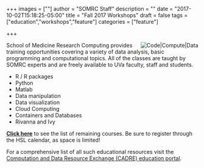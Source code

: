 +++
images = [""]
author = "SOMRC Staff"
description = ""
date = "2017-10-02T15:18:25-05:00"
title = "Fall 2017 Workshops"
draft = false
tags = ["education","workshops","feature"]
categories = ["feature"]

+++

<img src="https://somrc.virginia.edu/images/compute-code-data.png" alt="Code|Compute|Data" style="max-width:33%;float:right;" />

School of Medicine Research Computing provides training opportunities covering a variety of data analysis, basic programming 
and computational topics. All of the classes are taught by SOMRC experts and are freely available to UVa faculty, staff and students.

* R / R packages
* Python
* Matlab
* Data manipulation
* Data visualization
* Cloud Computing
* Containers and Databases
* Rivanna and Ivy

[**Click here**](https://somrc.virginia.edu/education/workshops/) to see the list of remaining courses. Be sure to register through the HSL calendar, as space is limited!

For a comprehensive list of all such educational resources visit the [Computation and Data Resource Exchange (CADRE) education portal](http://cadre.virginia.edu/service-detail/education).
